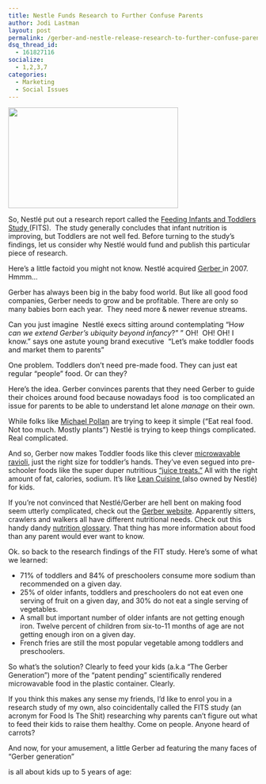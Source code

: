 ```yaml
---
title: Nestle Funds Research to Further Confuse Parents
author: Jodi Lastman
layout: post
permalink: /gerber-and-nestle-release-research-to-further-confuse-parents/
dsq_thread_id:
  - 161827116
socialize:
  - 1,2,3,7
categories:
  - Marketing
  - Social Issues
---
```

<a rel="attachment wp-att-3717" href="http://hypenotic.com/meaning-fulmarketing/3716/gerber-and-nestle-release-research-to-further-confuse-parents/attachment/screen-shot-2010-10-25-at-3-34-56-pm"><img class="alignleft size-full wp-image-3717" title="Screen shot 2010-10-25 at 3.34.56 PM" src="http://hypenotic.com/wordpress/wp-content/uploads/2010/10/Screen-shot-2010-10-25-at-3.34.56-PM.png" alt="" width="343" height="203" /></a>

So, Nestlé put out a research report called the [Feeding Infants and Toddlers Study ][1](FITS).  The study generally concludes that infant nutrition is improving, but Toddlers are not well fed. Before turning to the study&#8217;s findings, let us consider why Nestlé would fund and publish this particular piece of research.

Here&#8217;s a little factoid you might not know. Nestlé acquired [Gerber ][2]in 2007. Hmmm&#8230;

Gerber has always been big in the baby food world. But like all good food companies, Gerber needs to grow and be profitable. There are only so many babies born each year.  They need more & newer revenue streams.

<span style="font-size: 14.4px;">Can you just imagine  Nestlé execs sitting around contemplating &#8220;H<em>ow can we extend Gerber&#8217;s ubiquity beyond infancy</em>?&#8221; &#8221; OH!  OH! OH! I know.&#8221; says one astute young brand executive  &#8220;Let&#8217;s make toddler foods and market them to parents&#8221;</span>

<span style="font-size: 14.4px;">One problem. Toddlers don&#8217;t need pre-made food. They can just eat regular &#8220;people&#8221; food. Or can they?</span>

<span style="font-size: 14.4px;">Here&#8217;s the idea. Gerber convinces parents that they need Gerber to guide their choices around </span><span style="font-size: 14.4px;">food because nowadays food  is too complicated an issue for parents to be able to understand let alone <em>manage</em> on their own.</span>

<span style="font-size: 14.4px;">While folks like <a href="http://michaelpollan.com/books/food-rules/">Michael Pollan</a> are trying to keep it simple (&#8220;Eat real food. Not too much. Mostly plants&#8221;) Nestlé is trying to keep things complicated. Real complicated. </span>

And so, Gerber now makes Toddler foods like this clever [microwavable ravioli][3], just the right size for toddler&#8217;s hands. They&#8217;ve even segued into pre-schooler foods like the super duper nutritious [&#8220;juice treats.&#8221;][4] All with the right amount of fat, calories, sodium. It&#8217;s like [Lean Cuisine ][5](also owned by Nestlé) for kids.

If you&#8217;re not convinced that Nestlé/Gerber are hell bent on making food seem utterly complicated, check out the [Gerber website][2]. Apparently sitters, crawlers and walkers all have different nutritional needs. Check out this handy dandy [nutrition glossary][6]. That thing has more information about food than any parent would ever want to know.

<span style="font-size: 14.4px;">Ok. so back to the research findings of the FIT study. Here&#8217;s some of what we learned:</span>

<span style="font-size: 14.4px;"> </span>

*   <span style="font-size: 14.4px;">71% of toddlers and 84% of preschoolers consume more sodium than recommended on a given day.</span>
*   25% of older infants, toddlers and preschoolers do not eat even one serving of fruit on a given day, and 30% do not eat a single serving of vegetables.
*   A small but important number of older infants are not getting enough iron. Twelve percent of children from six-to-11 months of age are not getting enough iron on a given day.
*   French fries are still the most popular vegetable among toddlers and preschoolers.

So what&#8217;s the solution? Clearly to feed your kids (a.k.a &#8220;The Gerber Generation&#8221;) more of the &#8220;patent pending&#8221; scientifically rendered microwavable food in the plastic container. Clearly.

If you think this makes any sense my friends, I&#8217;d like to enrol you in a research study of my own, also coincidentally called the FITS study (an acronym for Food Is The Shit) researching why parents can&#8217;t figure out what to feed their kids to raise them healthy. Come on people. Anyone heard of carrots?

And now, for your amusement, a little Gerber ad featuring the many faces of &#8220;Gerber generation&#8221;

<span style="font-size: 14.4px;">is all about kids up to 5 years of age:<span style="font-size: 17.28px;"></span></span>

 [1]: http://www.foodpolitics.com/2010/10/toddler-eating-patterns-the-latest-survey/
 [2]: http://www.gerber.com/Public/Default.aspx
 [3]: http://www.gerber.com/Toddler/Products/PASTA_PICK_UPS.aspx?PLineId=7510b910-e601-4a5c-97b2-331b4ce33e5b&PCatId=9772c526-b81c-45a2-80c7-dd7893122bea&PMilestoneId=98fef2e2-431f-4082-a5f2-0f17226b14b7
 [4]: http://www.gerber.com/Preschooler/Products/Preschooler_Juice_Treats.aspx
 [5]: http://www.leancuisine.com/Index/Index.aspx
 [6]: http://www.gerber.com/Toddler/Nutrition_And_Feeding/shsh_nutrition_101.aspx